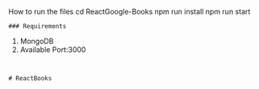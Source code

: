 How to run the files
 cd ReactGoogle-Books
npm run install
npm run start

```
### Requirements 
```
1. MongoDB 
2. Available Port:3000

```


# ReactBooks
